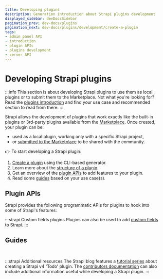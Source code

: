 ```yaml
---
title: Developing plugins
description: Generation introduction about Strapi plugins development
displayed_sidebar: devDocsSidebar
pagination_prev: dev-docs/plugins
pagination_next: dev-docs/plugins/development/create-a-plugin
tags:
- admin panel API
- introduction
- plugin APIs
- plugins development
- server API
---
```


# Developing Strapi plugins

:::info
This section is about developing Strapi plugins to use them as local plugins or to submit them to the Marketplace. Not what you're looking for? Read the [plugins introduction](/dev-docs/plugins) and find your use case and recommended section to read from there.
:::

Strapi allows the development of plugins that work exactly like the built-in plugins or 3rd-party plugins available from the [Marketplace](https://market.strapi.io). Once created, your plugin can be:

- used as a local plugin, working only with a specific Strapi project,
- or [submitted to the Marketplace](https://market.strapi.io/submit-plugin) to be shared with the community.

👉 To start developing a Strapi plugin:

1. [Create a plugin](/dev-docs/plugins/development/create-a-plugin) using the CLI-based generator.
2. Learn more about the [structure of a plugin](/dev-docs/plugins/development/plugin-structure).
3. Get an overview of the [plugin APIs](#plugin-apis) to add features to your plugin.
4. Read some [guides](#guides) based on your use case(s).

## Plugin APIs

Strapi provides the following programmatic APIs for plugins to hook into some of Strapi's features:

<CustomDocCardsWrapper>
<CustomDocCard emoji="" title="Admin Panel API" description="Use the Admin Panel API to have your plugin interact with the admin panel of Strapi." link="/dev-docs/plugins/admin-panel-api" />
<CustomDocCard emoji="" title="Server API" description="Use the Server API to have your plugin interact with the backend server of Strapi." link="/dev-docs/plugins/server-api" />
</CustomDocCardsWrapper>

:::strapi Custom fields plugins
Plugins can also be used to add [custom fields](/dev-docs/custom-fields) to Strapi.
:::

## Guides

<CustomDocCard small emoji="💁" title="How to store and access data from a Strapi plugin" description="" link="/dev-docs/plugins/guides/store-and-access-data" />
<CustomDocCard small emoji="💁" title="How to pass data from the backend server to the admin panel with a plugin" description="" link="/dev-docs/plugins/guides/pass-data-from-server-to-admin" />
<CustomDocCard small emoji="💁" title="How to use the Plugin CLI to create and publish a Strapi plugin" description="" link="/dev-docs/plugins/guides/use-the-plugin-cli" />

<br />

:::strapi Additional resources
The Strapi blog features a [tutorial series](https://strapi.io/blog/how-to-create-a-strapi-v4-plugin-server-customization-4-6) about creating a Strapi v4 'Todo' plugin. The [contributors documentation](https://contributor.strapi.io/) can also include additional information useful while developing a Strapi plugin.
:::
